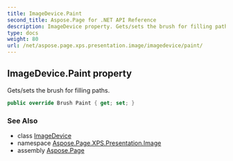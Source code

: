 ```yaml
---
title: ImageDevice.Paint
second_title: Aspose.Page for .NET API Reference
description: ImageDevice property. Gets/sets the brush for filling paths
type: docs
weight: 80
url: /net/aspose.page.xps.presentation.image/imagedevice/paint/
---
```

## ImageDevice.Paint property

Gets/sets the brush for filling paths.

```csharp
public override Brush Paint { get; set; }
```

### See Also

* class [ImageDevice](../)
* namespace [Aspose.Page.XPS.Presentation.Image](../../imagedevice/)
* assembly [Aspose.Page](../../../)


